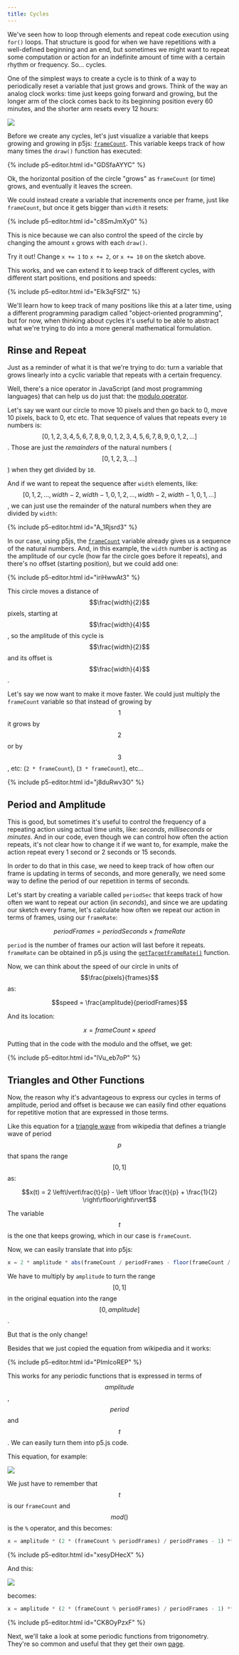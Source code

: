 ```yaml
---
title: Cycles
---
```

We've seen how to loop through elements and repeat code execution using `for()` loops. That structure is good for when we have repetitions with a well-defined beginning and an end, but sometimes we might want to repeat some computation or action for an indefinite amount of time with a certain rhythm or frequency. So... cycles.

One of the simplest ways to create a cycle is to think of a way to periodically reset a variable that just grows and grows. Think of the way an analog clock works: time just keeps going forward and growing, but the longer arm of the clock comes back to its beginning position every 60 minutes, and the shorter arm resets every 12 hours:

<div class="scaled-images w33">
  <img src="https://cdn.shopify.com/s/files/1/0600/7023/2109/products/orville-clock-wall-decor-2.jpg">
</div>

Before we create any cycles, let's just visualize a variable that keeps growing and growing in p5js: [`frameCount`](https://p5js.org/reference/#/p5/frameCount). This variable keeps track of how many times the `draw()` function has executed:

{% include p5-editor.html id="GDSfaAYYC" %}

Ok, the horizontal position of the circle "grows" as `frameCount` (or time) grows, and eventually it leaves the screen.

We could instead create a variable that increments once per frame, just like `frameCount`, but once it gets bigger than `width` it resets:

{% include p5-editor.html id="c8SmJmXy0" %}

This is nice because we can also control the speed of the circle by changing the amount `x` grows with each `draw()`.

Try it out! Change `x += 1` to `x += 2`, or `x += 10` on the sketch above.

This works, and we can extend it to keep track of different cycles, with different start positions, end positions and speeds:

{% include p5-editor.html id="EIk3qFSfZ" %}

We'll learn how to keep track of many positions like this at a later time, using a different programming paradigm called "object-oriented programming", but for now, when thinking about cycles it's useful to be able to abstract what we're trying to do into a more general mathematical formulation.

## Rinse and Repeat

Just as a reminder of what it is that we're trying to do: turn a variable that grows linearly into a cyclic variable that repeats with a certain frequency.

Well, there's a nice operator in JavaScript (and most programming languages) that can help us do just that: the [modulo operator](https://betterexplained.com/articles/fun-with-modular-arithmetic/).

Let's say we want our circle to move 10 pixels and then go back to 0, move 10 pixels, back to 0, etc etc. That sequence of values that repeats every `10` numbers is: $$[0,1,2,3,4,5,6,7,8,9, 0,1,2,3,4,5,6,7,8,9, 0,1,2,...]$$. Those are just the *remainders* of the natural numbers ($$[0,1,2,3,...]$$) when they get divided by `10`.

And if we want to repeat the sequence after `width` elements, like: $$[0,1,2,...,width - 2,width - 1, 0,1,2,...,width - 2,width-1, 0,1,...]$$, we can just use the remainder of the natural numbers when they are divided by `width`:

{% include p5-editor.html id="A_1Rjsrd3" %}

In our case, using p5js, the [`frameCount`](https://p5js.org/reference/#/p5/frameCount) variable already gives us a sequence of the natural numbers. And, in this example, the `width` number is acting as the amplitude of our cycle (how far the circle goes before it repeats), and there's no offset (starting position), but we could add one:

{% include p5-editor.html id="iriHwwAt3" %}

This circle moves a distance of $$\frac{width}{2}$$ pixels, starting at $$\frac{width}{4}$$, so the amplitude of this cycle is $$\frac{width}{2}$$ and its offset is $$\frac{width}{4}$$.

Let's say we now want to make it move faster. We could just multiply the `frameCount` variable so that instead of growing by $$1$$ it grows by $$2$$ or by $$3$$, etc: (`2 * frameCount`), (`3 * frameCount`), etc...

{% include p5-editor.html id="j8duRwv3O" %}

## Period and Amplitude

This is good, but sometimes it's useful to control the frequency of a repeating action using actual time units, like: *seconds*, *milliseconds* or *minutes*. And in our code, even though we can control how often the action repeats, it's not clear how to change it if we want to, for example, make the action repeat every 1 second or 2 seconds or 15 seconds.

In order to do that in this case, we need to keep track of how often our frame is updating in terms of seconds, and more generally, we need some way to define the period of our repetition in terms of seconds.

Let's start by creating a variable called `periodSec` that keeps track of how often we want to repeat our action (in *seconds*), and since we are updating our sketch every frame, let's calculate how often we repeat our action in terms of frames, using our `frameRate`:

$$periodFrames = periodSeconds \times frameRate$$

`period` is the number of frames our action will last before it repeats. `frameRate` can be obtained in p5.js using the [`getTargetFrameRate()`](https://p5js.org/reference/#/p5/getTargetFrameRate) function.

Now, we can think about the speed of our circle in units of $$\frac{pixels}{frames}$$ as:

$$speed = \frac{amplitude}{periodFrames}$$

And its location:

$$ x = frameCount \times speed$$

Putting that in the code with the modulo and the offset, we get:

{% include p5-editor.html id="lVu_eb7oP" %}

## Triangles and Other Functions

Now, the reason why it's advantageous to express our cycles in terms of amplitude, period and offset is because we can easily find other equations for repetitive motion that are expressed in those terms.

Like this equation for a [triangle wave](https://en.wikipedia.org/wiki/Triangle_wave#Definition) from wikipedia that defines a triangle wave of period $$p$$ that spans the range $$[0, 1]$$ as:

$$x(t) = 2 \left\lvert\frac{t}{p} - \left \lfloor \frac{t}{p} + \frac{1}{2} \right\rfloor\right\rvert$$

The variable $$t$$ is the one that keeps growing, which in our case is `frameCount`.

Now, we can easily translate that into p5js:
```js
x = 2 * amplitude * abs(frameCount / periodFrames - floor(frameCount / periodFrames + 0.5));
```

We have to multiply by `amplitude` to turn the range $$[0, 1]$$ in the original equation into the range $$[0, amplitude]$$.

But that is the only change!

Besides that we just copied the equation from wikipedia and it works:

{% include p5-editor.html id="PImIcoREP" %}

This works for any periodic functions that is expressed in terms of $$amplitude$$, $$period$$ and $$t$$. We can easily turn them into p5.js code.

This equation, for example:

<div class="scaled-images">
  <img src="{{ 'assets/images/creative-coding/cycles-00.jpg' |relative_url }}">
</div>

We just have to remember that $$t$$ is our `frameCount` and $$mod()$$ is the `%` operator, and this becomes:
```js
x = amplitude * (2 * (frameCount % periodFrames) / periodFrames - 1) ** 2;
```

{% include p5-editor.html id="xesyDHecX" %}

And this:
<div class="scaled-images">
  <img src="{{ 'assets/images/creative-coding/cycles-01.jpg' |relative_url }}">
</div>

becomes:
```js
x = amplitude * (2 * (frameCount % periodFrames) / periodFrames - 1) ** 4;
```

{% include p5-editor.html id="CK8OyPzxF" %}

Next, we'll take a look at some periodic functions from trigonometry. They're so common and useful that they get their own [page](../sincos/).
